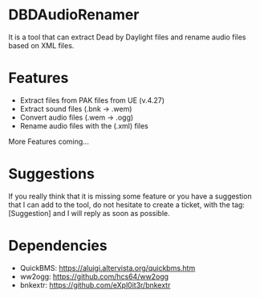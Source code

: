 # DBDAudioRenamer
It is a tool that can extract Dead by Daylight files and rename audio files based on XML files.

# Features
- Extract files from PAK files from UE (v.4.27)
- Extract sound files (.bnk -> .wem)
- Convert audio files (.wem -> .ogg) 
- Rename audio files with the (.xml) files

More Features coming...

# Suggestions
If you really think that it is missing some feature or you have a suggestion that I can add to the tool, do not hesitate to create a ticket, with the tag: [Suggestion] and I will reply as soon as possible.

# Dependencies
- QuickBMS: https://aluigi.altervista.org/quickbms.htm
- ww2ogg: https://github.com/hcs64/ww2ogg
- bnkextr: https://github.com/eXpl0it3r/bnkextr
